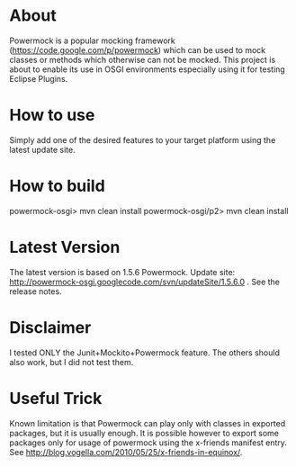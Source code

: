 # About
Powermock is a popular mocking framework (https://code.google.com/p/powermock) which can be used to mock classes or methods which otherwise can not be mocked. This project is about to enable its use in OSGI environments especially using it for testing Eclipse Plugins.

# How to use
Simply add one of the desired features to your target platform using the latest update site.

# How to build
powermock-osgi> mvn clean install
powermock-osgi/p2> mvn clean install

# Latest Version
The latest version is based on 1.5.6 Powermock. Update site: http://powermock-osgi.googlecode.com/svn/updateSite/1.5.6.0 . See the release notes.

# Disclaimer
I tested ONLY the Junit+Mockito+Powermock feature. The others should also work, but I did not test them.

# Useful Trick
Known limitation is that Powermock can play only with classes in exported packages, but it is usually enough. It is possible however to export some packages only for usage of powermock using the x-friends manifest entry. See http://blog.vogella.com/2010/05/25/x-friends-in-equinox/.
